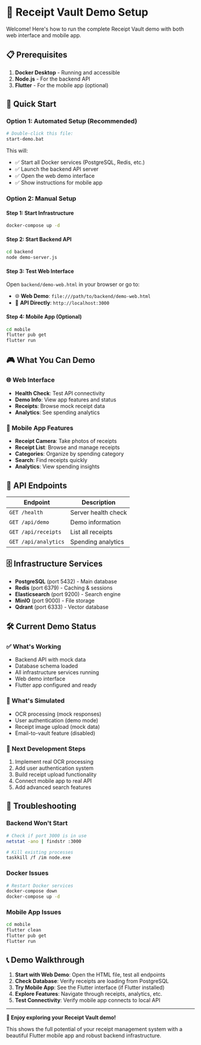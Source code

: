 # 🚀 Receipt Vault Demo Setup

Welcome! Here's how to run the complete Receipt Vault demo with both web interface and mobile app.

## 📋 Prerequisites

1. **Docker Desktop** - Running and accessible
2. **Node.js** - For the backend API  
3. **Flutter** - For the mobile app (optional)

## 🎯 Quick Start

### Option 1: Automated Setup (Recommended)
```bash
# Double-click this file:
start-demo.bat
```

This will:
- ✅ Start all Docker services (PostgreSQL, Redis, etc.)
- ✅ Launch the backend API server
- ✅ Open the web demo interface
- ✅ Show instructions for mobile app

### Option 2: Manual Setup

#### Step 1: Start Infrastructure
```bash
docker-compose up -d
```

#### Step 2: Start Backend API
```bash
cd backend
node demo-server.js
```

#### Step 3: Test Web Interface
Open `backend/demo-web.html` in your browser or go to:
- 🌐 **Web Demo**: `file:///path/to/backend/demo-web.html`
- 📡 **API Directly**: `http://localhost:3000`

#### Step 4: Mobile App (Optional)
```bash
cd mobile
flutter pub get
flutter run
```

## 🎮 What You Can Demo

### 🌐 Web Interface
- **Health Check**: Test API connectivity
- **Demo Info**: View app features and status  
- **Receipts**: Browse mock receipt data
- **Analytics**: See spending analytics

### 📱 Mobile App Features
- **Receipt Camera**: Take photos of receipts
- **Receipt List**: Browse and manage receipts
- **Categories**: Organize by spending category
- **Search**: Find receipts quickly
- **Analytics**: View spending insights

## 🔌 API Endpoints

| Endpoint | Description |
|----------|-------------|
| `GET /health` | Server health check |
| `GET /api/demo` | Demo information |
| `GET /api/receipts` | List all receipts |
| `GET /api/analytics` | Spending analytics |

## 🗄️ Infrastructure Services

- **PostgreSQL** (port 5432) - Main database
- **Redis** (port 6379) - Caching & sessions
- **Elasticsearch** (port 9200) - Search engine
- **MinIO** (port 9000) - File storage
- **Qdrant** (port 6333) - Vector database

## 🛠️ Current Demo Status

### ✅ What's Working
- Backend API with mock data
- Database schema loaded
- All infrastructure services running
- Web demo interface
- Flutter app configured and ready

### 🚧 What's Simulated
- OCR processing (mock responses)
- User authentication (demo mode)
- Receipt image upload (mock data)
- Email-to-vault feature (disabled)

### 🎯 Next Development Steps
1. Implement real OCR processing
2. Add user authentication system
3. Build receipt upload functionality
4. Connect mobile app to real API
5. Add advanced search features

## 🐛 Troubleshooting

### Backend Won't Start
```bash
# Check if port 3000 is in use
netstat -ano | findstr :3000

# Kill existing processes
taskkill /f /im node.exe
```

### Docker Issues
```bash
# Restart Docker services
docker-compose down
docker-compose up -d
```

### Mobile App Issues
```bash
cd mobile
flutter clean
flutter pub get
flutter run
```

## 📞 Demo Walkthrough

1. **Start with Web Demo**: Open the HTML file, test all endpoints
2. **Check Database**: Verify receipts are loading from PostgreSQL
3. **Try Mobile App**: See the Flutter interface (if Flutter installed)
4. **Explore Features**: Navigate through receipts, analytics, etc.
5. **Test Connectivity**: Verify mobile app connects to local API

---

**🎉 Enjoy exploring your Receipt Vault demo!** 

This shows the full potential of your receipt management system with a beautiful Flutter mobile app and robust backend infrastructure. 